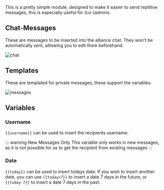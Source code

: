 This is a pretty simple module, designed to make it easier to send reptitive messages, this is especially useful for (co-)admins.

## Chat-Messages

These are messages to be inserted into the alliance chat. They won't be automatically sent, alllowing you to edit them beforehand.

![chat](./chat.png)

## Templates

These are templated for private messages, these support the variables.

![messages](./messages.png)

## Variables

### Username
`{{username}}` can be used to insert the recipients username.

::: warning New Messages Only
This variable only works in new messages, as it is not possible for us to get the recipient from existing messages
:::

### Date

`{{today}}` can be used to insert todays date.
If you wish to insert another date, you can use `{{today+7}}` to insert a date 7 days in the future, or `{{today-7}}` to insert a date 7 days in the past.
